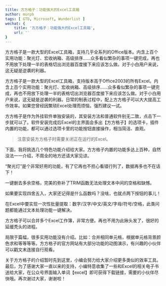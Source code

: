 ```yaml
---
title: 方方格子：功能强大的Excel工具箱
author: murph
tags: [ GTD, Microsoft, Wunderlist ]
wechat: {
	title: '方方格子：功能强大的Excel工具箱',
	url: ''
}
---
```


方方格子是一款大型的Excel工具箱，支持几乎全系列的Office版本。内含上百个实用功能：聚光灯、宏收纳箱、高级排序……众多看似繁杂的事项一键完成，再也不用放下处理一半的表格切出浏览器百度接下来应该怎么做。对于小白用户来说，这无疑是逆袭的利器。

<!-- more -->

方方格子是一款大型的Excel工具箱，支持版本高于Office2003的所有Excel。内含上百个实用功能：聚光灯、宏收纳箱、高级排序……众多看似繁杂的事项一键完成，再也不用放下处理一半的表格切出浏览器百度接下来应该怎么做。对于小白用户来说，这无疑是逆袭的利器。日常的制表过程中，配上方方格子可以大大提高工作效率。如果您曾经因繁琐Excel处理而烦恼，强烈建议一试。

方方格子是作为外挂软件单独安装的，其安装方法和普通软件别无二致，点击下一步就可以了。软件安装完成后Excel的主界面会多出【方方格子】的选项卡，插件内置的功能，都可以通过选项卡里的功能按钮直接操作，相当简洁、直观。

> 注意安装方方格子时需要关闭正在运行的Excel。

下面，我将挑选几个特色功能介绍给大家。方方格子内置的功能多达上百种，自然没法一一介绍，不周全的地方还请大家见谅。

“聚光灯”是个非常好用的功能，有了它再也不担心看错行列了，数据再多也不在话下！

一键删去多余空格，完美的弥补了TRIM函数无法处理文本中间的空格和缺憾。

如果要实现四舍五入，大家还记得是什么函数吗？没啥，也就点两下按钮的事儿！

在Excel中要实现一次性批量提取：数字/汉字/中文/英文/字母/符号/空格，此类问题都能通过文本处理功能一键解决。

方方格子可以合并多个Excel工作簿，非常方便。再也不用为此揪头发了，很好的延缓秃头的进程。

局限于篇幅，很多实用功能没有介绍。比如：合并相同单元格，根据单元格背景颜色求和等等等等。方方格子的官方网站有大部分功能的动图演示，有兴趣的小伙伴可以戳文末连接自行观看。

关于方方格子的介绍暂时先到这里，小编会努力给大家介绍更多类似的效率工具。最后，为了感谢大家一直以来的支持，小编特意收集了一些和Excel的相关电子书送给大家，在公众号界面输入单词【excel】即可获得下载链接，需要的小伙伴尽快哦。再次谢过大家，谢谢啦！
